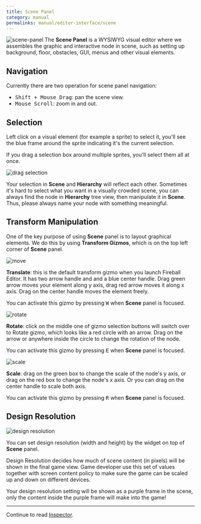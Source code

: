 ```yaml
---
title: Scene Panel
category: manual
permalinks: manual/editor-interface/scene
---
```


![scene-panel](https://cloud.githubusercontent.com/assets/344547/9374374/c5ee4920-4727-11e5-803d-78de5f3d4fa1.png)
The **Scene Panel** is a WYSIWYG visual editor where we assembles the graphic and interactive node in scene, such as setting up background, floor, obstacles, GUI, menus and other visual elements.

## Navigation

Currently there are two operation for scene panel navigation:

- <kbd>Shift + Mouse Drag</kbd>: pan the scene view.
- <kbd>Mouse Scroll</kbd>: zoom in and out.

## Selection

Left click on a visual element (for example a sprite) to select it, you'll see the blue frame around the sprite indicating it's the current selection.

If you drag a selection box around multiple sprites, you'll select them all at once.

![drag selection](https://cloud.githubusercontent.com/assets/344547/9401288/b0aa5288-47ff-11e5-84f3-421b3486777f.png)

Your selection in **Scene** and **Hierarchy** will reflect each other. Sometimes it's hard to select what you want in a visually crowded scene, you can always find the node in **Hierarchy** tree view, then manipulate it in **Scene**. Thus, please always name your node with something meaningful.

## Transform Manipulation

One of the key purpose of using **Scene** panel is to layout graphical elements. We do this by using **Transform Gizmos**, which is on the top left corner of **Scene** panel.

![move](https://cloud.githubusercontent.com/assets/344547/9401661/763a3c5c-4805-11e5-83c6-8b9db276765f.png)

**Translate**: this is the default transform gizmo when you launch Fireball Editor. It has two arrow handle and and a blue center handle. Drag green arrow moves your element along y axis, drag red arrow moves it along x axis. Drag on the center handle moves the element freely.

You can activate this gizmo by pressing <kbd>W</kbd> when **Scene** panel is focused.

![rotate](https://cloud.githubusercontent.com/assets/344547/9401725/63ad22a6-4806-11e5-90a9-315d1fa69a55.png)

**Rotate**: click on the middle one of gizmo selection buttons will switch over to Rotate gizmo, which looks like a red circle with an arrow. Drag on the arrow or anywhere inside the circle to change the rotation of the node.

You can activate this gizmo by pressing <kbd>E</kbd> when **Scene** panel is focused.

![scale](https://cloud.githubusercontent.com/assets/344547/9401739/9349109c-4806-11e5-9826-1393b530a4be.png)

**Scale**: drag on the green box to change the scale of the node's y axis, or drag on the red box to change the node's x axis. Or you can drag on the center handle to scale both axis.

You can activate this gizmo by pressing <kbd>R</kbd> when **Scene** panel is focused.

## Design Resolution

![design resolution](https://cloud.githubusercontent.com/assets/344547/9403726/2367c6d6-481c-11e5-869b-f867670ef5cb.png)

You can set design resolution (width and height) by the widget on top of **Scene** panel.

Design Resolution decides how much of scene content (in pixels) will be shown in the final game view. Game developer use this set of values together with screen content policy to make sure the game can be scaled up and down on different devices.

Your design resolution setting will be shown as a purple frame in the scene, only the content inside the purple frame will make into the game!

---

Continue to read [Inspector](/manual/editor-interface/inspector).
